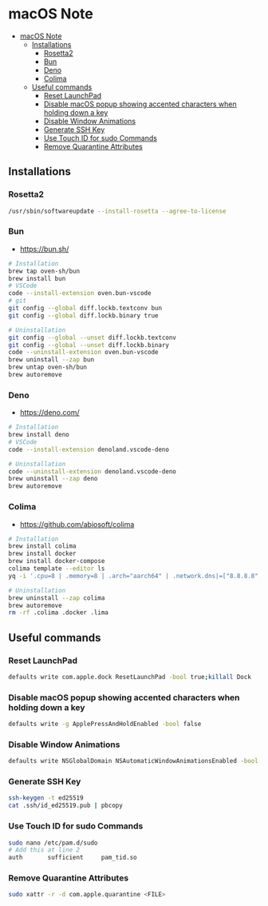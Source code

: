 # macOS Note

- [macOS Note](#macos-note)
  - [Installations](#installations)
    - [Rosetta2](#rosetta2)
    - [Bun](#bun)
    - [Deno](#deno)
    - [Colima](#colima)
  - [Useful commands](#useful-commands)
    - [Reset LaunchPad](#reset-launchpad)
    - [Disable macOS popup showing accented characters when holding down a key](#disable-macos-popup-showing-accented-characters-when-holding-down-a-key)
    - [Disable Window Animations](#disable-window-animations)
    - [Generate SSH Key](#generate-ssh-key)
    - [Use Touch ID for sudo Commands](#use-touch-id-for-sudo-commands)
    - [Remove Quarantine Attributes](#remove-quarantine-attributes)

## Installations

### Rosetta2

```sh
/usr/sbin/softwareupdate --install-rosetta --agree-to-license
```

### Bun

- <https://bun.sh/>

```sh
# Installation
brew tap oven-sh/bun
brew install bun
# VSCode
code --install-extension oven.bun-vscode
# git
git config --global diff.lockb.textconv bun
git config --global diff.lockb.binary true
```

```sh
# Uninstallation
git config --global --unset diff.lockb.textconv
git config --global --unset diff.lockb.binary
code --uninstall-extension oven.bun-vscode
brew uninstall --zap bun
brew untap oven-sh/bun
brew autoremove
```

### Deno

- <https://deno.com/>

```sh
# Installation
brew install deno
# VSCode
code --install-extension denoland.vscode-deno
```

```sh
# Uninstallation
code --uninstall-extension denoland.vscode-deno
brew uninstall --zap deno
brew autoremove
```

### Colima

- <https://github.com/abiosoft/colima>

```sh
# Installation
brew install colima
brew install docker
brew install docker-compose
colima template --editor ls
yq -i '.cpu=8 | .memory=8 | .arch="aarch64" | .network.dns|=["8.8.8.8", "8.8.4.4"] | .vmType="vz" | .rosetta=true | .mountType="virtiofs"' "$HOME/.colima/_templates/default.yaml"
```

```sh
# Uninstallation
brew uninstall --zap colima
brew autoremove
rm -rf .colima .docker .lima
```

## Useful commands

### Reset LaunchPad

```sh
defaults write com.apple.dock ResetLaunchPad -bool true;killall Dock
```

### Disable macOS popup showing accented characters when holding down a key

```sh
defaults write -g ApplePressAndHoldEnabled -bool false
```

### Disable Window Animations

```sh
defaults write NSGlobalDomain NSAutomaticWindowAnimationsEnabled -bool NO
```

### Generate SSH Key

```sh
ssh-keygen -t ed25519
cat .ssh/id_ed25519.pub | pbcopy
```

### Use Touch ID for sudo Commands

```sh
sudo nano /etc/pam.d/sudo
# Add this at line 2
auth       sufficient     pam_tid.so
```

### Remove Quarantine Attributes

```bash
sudo xattr -r -d com.apple.quarantine <FILE>
```
